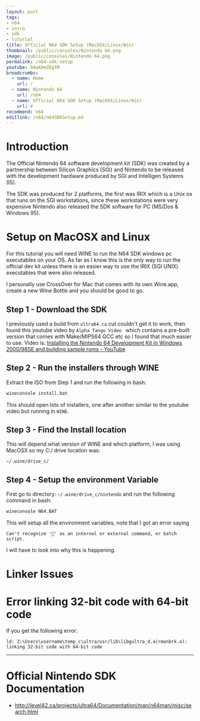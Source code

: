 ```yaml
---
layout: post
tags: 
- n64
- intro
- sdk
- tutorial
title: Official N64 SDK Setup (MacOSX/Linux/Win)
thumbnail: /public/consoles/Nintendo 64.png
image: /public/consoles/Nintendo 64.png
permalink: /n64-sdk-setup
youtube: 84wk0mZ8gfM
breadcrumbs:
  - name: Home
    url: /
  - name: Nintendo 64
    url: /n64
  - name: Official N64 SDK Setup (MacOSX/Linux/Win)
    url: #
recommend: n64
editlink: /n64/n64SDKSetup.md
---
```


# Introduction
The Official Nintendo 64 software development kit (SDK) was created by a partnership between Silicon Graphics (SGI) and Nintendo to be released with the development hardware produced by SGI and Intelligen Systems (IS).

The SDK was produced for 2 platforms, the first was IRIX which is a Unix os that runs on the SGI workstations, since these workstations were very expensive Nintendo also released the SDK software for PC (MS/Dos & Windows 95). 

# Setup on MacOSX and Linux
For this tutorial you will need WINE to run the N64 SDK windows pc executables on your OS. As far as I know this is the only way to run the official dev  kit unless there is an easier way to use the IRIX (SGI UNIX) executables that were also released.

I personally use CrossOver for Mac that comes with its own Wine.app, create a new Wine Bottle and you should be good to go.

## Step 1 - Download the SDK
I previously used a build from `ultra64.ca` cut couldn't get it to work, then found this youtube video by `Alpha Tango Video
` which contains a pre-built version that comes with Make/MIPS64 GCC etc so I found that much easier to use. Video is: [Installing the Nintendo 64 Development Kit in Windows 2000/98SE and building sample roms - YouTube](https://www.youtube.com/watch?v=84wk0mZ8gfM)

## Step 2 - Run the installers through WINE
Extract the ISO from Step 1 and run the following in bash:
```bash
wineconsole install.bat
```

This should open lots of installers, one after another similar to the youtube video but running in `WINE`.

## Step 3 - Find the Install location
This will depend what version of WINE and which platform, I was using MacOSX so my C:/ drive location was:
```
~/.wine/drive_c/
```

## Step 4 - Setup the environment Variable
First go to directory: `~/.wine/drive_c/nintendo` and run the following command in bash:
```bash
wineconsole N64.BAT
```
This will setup all the environment variables, note that I got an error saying 
```
Can't recognize '' as an internal or external command, or batch script.
```
I will have to look into why this is happening.

# Linker Issues

# Error linking 32-bit code with 64-bit code
If you get the following error:
```
ld: Z:\Users\username\temp_c\ultra/usr/lib\libgultra_d.a(rmonbrk.o): linking 32-bit code with 64-bit code
```

---

# Official Nintendo SDK Documentation
* http://level42.ca/projects/ultra64/Documentation/man/n64man/misc/search.html 
